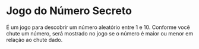 # Jogo do Número Secreto
É um jogo para descobrir um número aleatório entre 1 e 10. Conforme você chute um número, será mostrado no jogo se o número é maior ou menor em relação ao chute dado.
